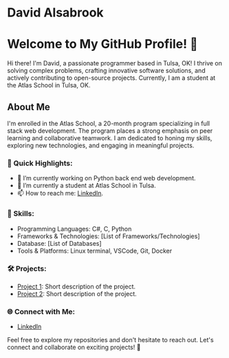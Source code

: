 # David Alsabrook

# Welcome to My GitHub Profile! 👋

Hi there! I'm David, a passionate programmer based in Tulsa, OK! I thrive on solving complex problems, crafting innovative software solutions, and actively contributing to open-source projects. Currently, I am a student at the Atlas School in Tulsa, OK.

## About Me

I'm enrolled in the Atlas School, a 20-month program specializing in full stack web development. The program places a strong emphasis on peer learning and collaborative teamwork. I am dedicated to honing my skills, exploring new technologies, and engaging in meaningful projects.

### 🚀 Quick Highlights:

- 🔭 I’m currently working on Python back end web development.
- 🌱 I’m currently a student at Atlas School in Tulsa.
- 📫 How to reach me: [LinkedIn](https://www.linkedin.com/in/david-alsabrook/).

### 🌟 Skills:

- Programming Languages: C#, C, Python
- Frameworks & Technologies: [List of Frameworks/Technologies]
- Database: [List of Databases]
- Tools & Platforms: Linux terminal, VSCode, Git, Docker

### 🛠️ Projects:

- [Project 1](link-to-project-1): Short description of the project.
- [Project 2](link-to-project-2): Short description of the project.

### 🌐 Connect with Me:

- [LinkedIn](https://www.linkedin.com/in/david-alsabrook/)

Feel free to explore my repositories and don't hesitate to reach out. Let's connect and collaborate on exciting projects! 🚀
